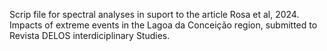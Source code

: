 Scrip file for spectral analyses in suport to the article Rosa et al, 2024. Impacts of extreme events in the Lagoa da Conceição region, submitted to Revista DELOS interdiciplinary Studies.
